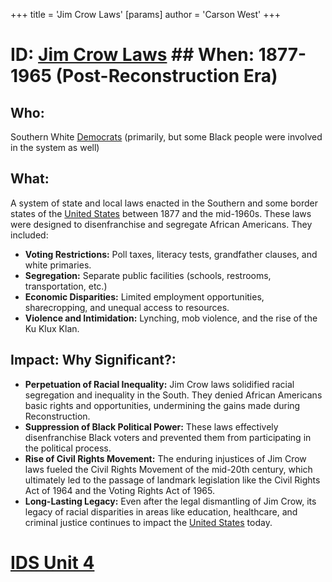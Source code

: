 +++
 title = 'Jim Crow Laws'
[params]
	author = 'Carson West'
+++
# ID: [Jim Crow Laws](./../jim-crow-laws/) ## When: 1877-1965 (Post-Reconstruction Era) 
## Who:  
Southern White [Democrats](./../democrats/) (primarily, but some Black people were involved in the system as well) 
## What:
A system of state and local laws enacted in the Southern and some border states of the [United States](./../united-states/) between 1877 and the mid-1960s. These laws were designed to disenfranchise and segregate African Americans. They included:
* **Voting Restrictions:** Poll taxes, literacy tests, grandfather clauses, and white primaries. 
* **Segregation:** Separate public facilities (schools, restrooms, transportation, etc.)
* **Economic Disparities:**  Limited employment opportunities, sharecropping, and unequal access to resources. 
* **Violence and Intimidation:** Lynching, mob violence, and the rise of the Ku Klux Klan.
## Impact: Why Significant?:
* **Perpetuation of Racial Inequality:** Jim Crow laws solidified racial segregation and inequality in the South. They denied African Americans basic rights and opportunities, undermining the gains made during Reconstruction.
* **Suppression of Black Political Power:** These laws effectively disenfranchise Black voters and prevented them from participating in the political process.
* **Rise of Civil Rights Movement:**  The enduring injustices of Jim Crow laws fueled the Civil Rights Movement of the mid-20th century, which ultimately led to the passage of landmark legislation like the Civil Rights Act of 1964 and the Voting Rights Act of 1965.
* **Long-Lasting Legacy:** Even after the legal dismantling of Jim Crow, its legacy of racial disparities in areas like education, healthcare, and criminal justice continues to impact the [United States](./../united-states/) today. 

# [IDS Unit 4](./../ids-unit-4/)